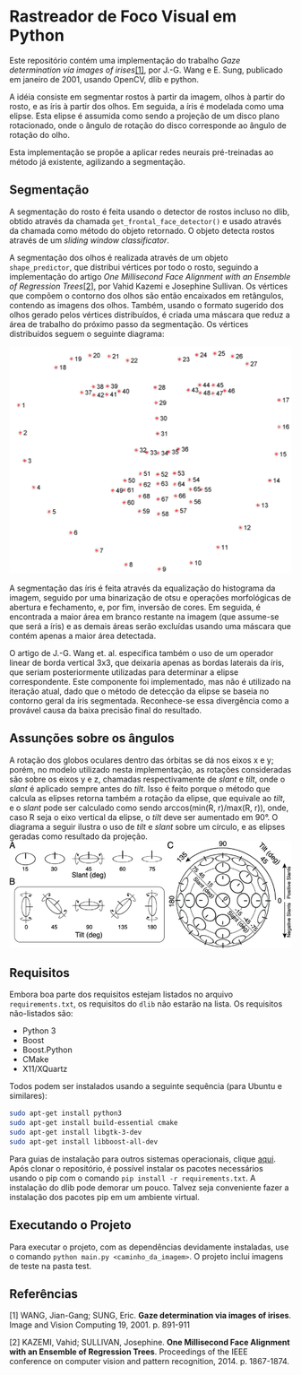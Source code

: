 # Rastreador de Foco Visual em Python
Este repositório contém uma implementação do trabalho *Gaze determination via images of irises*[[1]](#1), por J.-G. Wang e E. Sung, publicado em janeiro de 2001, usando OpenCV, dlib e python.

A idéia consiste em segmentar rostos à partir da imagem, olhos à partir do rosto, e as íris à partir dos olhos. Em seguida, a íris é modelada como uma elipse. Esta elipse é assumida como sendo a projeção de um disco plano rotacionado, onde o ângulo de rotação do disco corresponde ao ângulo de rotação do olho.

Esta implementação se propõe a aplicar redes neurais pré-treinadas ao método já existente, agilizando a segmentação.

## Segmentação
A segmentação do rosto é feita usando o detector de rostos incluso no dlib, obtido através da chamada `get_frontal_face_detector()` e usado através da chamada como método do objeto retornado. O objeto detecta rostos através de um *sliding window classificator*.

A segmentação dos olhos é realizada através de um objeto `shape_predictor`, que distribui vértices por todo o rosto, seguindo a implementação do artigo *One Millisecond Face Alignment with an Ensemble of Regression Trees*[[2]](#2), por Vahid Kazemi e Josephine Sullivan. Os vértices que compõem o contorno dos olhos são então encaixados em retângulos, contendo as imagens dos olhos. Também, usando o formato sugerido dos olhos gerado pelos vértices distribuídos, é criada uma máscara que reduz a área de trabalho do próximo passo da segmentação. Os vértices distribuídos seguem o seguinte diagrama:

![Diagrama de vértices distribuídos sobre a face.](https://github.com/felipedeoliveirarios/eyetracker/blob/main/facial_landmarks.jpg)

A segmentação das íris é feita através da equalização do histograma da imagem, seguido por uma binarização de otsu e operações morfológicas de abertura e fechamento, e, por fim, inversão de cores. Em seguida, é encontrada a maior área em branco restante na imagem (que assume-se que será a íris) e as demais áreas serão excluídas usando uma máscara que contém apenas a maior área detectada.

O artigo de J.-G. Wang et. al. especifica também o uso de um operador linear de borda vertical 3x3, que deixaria apenas as bordas laterais da íris, que seriam posteriormente utilizadas para determinar a elipse correspondente. Este componente foi implementado, mas não é utilizado na iteração atual, dado que o método de detecção da elipse se baseia no contorno geral da íris segmentada. Reconhece-se essa divergência como a provável causa da baixa precisão final do resultado.

## Assunções sobre os ângulos
A rotação dos globos oculares dentro das órbitas se dá nos eixos x e y; porém, no modelo utilizado nesta implementação, as rotações consideradas são sobre os eixos y e z, chamadas respectivamente de *slant* e *tilt*, onde o *slant* é aplicado sempre antes do *tilt*. Isso é feito porque o método que calcula as elipses retorna também a rotação da elipse, que equivale ao *tilt*, e o *slant* pode ser calculado como sendo arccos(min(R, r)/max(R, r)), onde, caso R seja o eixo vertical da elipse, o *tilt* deve ser aumentado em 90°. O diagrama a seguir ilustra o uso de *tilt* e *slant* sobre um círculo, e as elipses geradas como resultado da projeção.
![Diagrama de Tilt e Slant](https://github.com/felipedeoliveirarios/eyetracker/blob/main/slant_tilt_diagram.png)

## Requisitos
Embora boa parte dos requisitos estejam listados no arquivo `requirements.txt`, os requisitos do `dlib` não estarão na lista. Os requisitos não-listados são:
- Python 3
- Boost
- Boost.Python
- CMake
- X11/XQuartz

Todos podem ser instalados usando a seguinte sequência (para Ubuntu e similares):
```bash
sudo apt-get install python3
sudo apt-get install build-essential cmake
sudo apt-get install libgtk-3-dev
sudo apt-get install libboost-all-dev
```
Para guias de instalação para outros sistemas operacionais, clique [aqui](https://www.pyimagesearch.com/2018/01/22/install-dlib-easy-complete-guide/). Após clonar o repositório, é possível instalar os pacotes necessários usando o pip com o comando ```pip install -r requirements.txt```. A instalação do dlib pode demorar um pouco. Talvez seja conveniente fazer a instalação dos pacotes pip em um ambiente virtual.

## Executando o Projeto
Para executar o projeto, com as dependências devidamente instaladas, use o comando ```python main.py <caminho_da_imagem>```. O projeto inclui imagens de teste na pasta test.

## Referências
<a id="1">[1]</a> 
WANG, Jian-Gang; SUNG, Eric.
**Gaze determination via images of irises**.
Image and Vision Computing 19, 2001. p. 891-911

<a id="2">[2]</a> 
KAZEMI, Vahid; SULLIVAN, Josephine. 
**One Millisecond Face Alignment with an Ensemble of Regression Trees**. 
Proceedings of the IEEE conference on computer vision and pattern recognition, 2014. p. 1867-1874.
